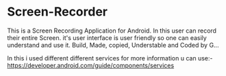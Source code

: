 # Screen-Recorder

This is a Screen Recording Application for Android. In this user can record their entire Screen.
it's user interface is user friendly so one can easily understand and use it.
Build, Made, copied, Understable and Coded by G...


In this i used different different services for more information u can use:- https://developer.android.com/guide/components/services 


